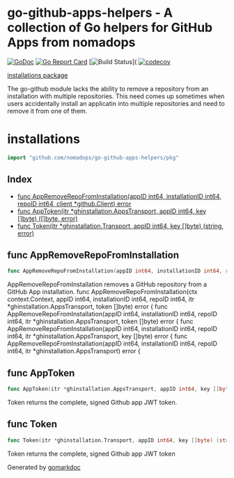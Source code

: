 # go-github-apps-helpers - A collection of Go helpers for GitHub Apps from nomadops

[![GoDoc](https://godoc.org/github.com/nomadops/go-github-apps-helpers/pkg?status.svg)](https://godoc.org/github.com/nomadops/go-github-apps-helpers/pkg)
[![Go Report Card](https://goreportcard.com/badge/github.com/nomadops/go-github-apps-helpers)](https://goreportcard.com/report/github.com/nomadops/go-github-apps-helpers)
[![Build Status](https://github.com/nomadops/go-github-apps-helpers/workflows/release/badge.svg)](
[![codecov](https://codecov.io/gh/nomadops/go-github-apps-helpers/branch/master/graph/badge.svg)](https://codecov.io/gh/nomadops/go-github-apps-helpers)

[installations package](#installations)

The go-github module lacks the ability to remove a repository from an installation with multiple repositories. This need comes up sometimes when users accidentally
install an applicatin into multiple repositories and need to remove it from one of them.

<!-- gomarkdoc:embed:start -->

<!-- Code generated by gomarkdoc. DO NOT EDIT -->

# installations

```go
import "github.com/nomadops/go-github-apps-helpers/pkg"
```

## Index

- [func AppRemoveRepoFromInstallation(appID int64, installationID int64, repoID int64, client *github.Client) error](<#func-appremoverepofrominstallation>)
- [func AppToken(itr *ghinstallation.AppsTransport, appID int64, key []byte) ([]byte, error)](<#func-apptoken>)
- [func Token(itr *ghinstallation.Transport, appID int64, key []byte) (string, error)](<#func-token>)


## func AppRemoveRepoFromInstallation

```go
func AppRemoveRepoFromInstallation(appID int64, installationID int64, repoID int64, client *github.Client) error
```

AppRemoveRepoFromInstallation removes a GitHub repository from a GitHub App installation. func AppRemoveRepoFromInstallation\(ctx context.Context, appID int64, installationID int64, repoID int64, itr \*ghinstallation.AppsTransport, token \[\]byte\) error \{ func AppRemoveRepoFromInstallation\(appID int64, installationID int64, repoID int64, itr \*ghinstallation.AppsTransport, token \[\]byte\) error \{ func AppRemoveRepoFromInstallation\(appID int64, installationID int64, repoID int64, itr \*ghinstallation.AppsTransport, key \[\]byte\) error \{ func AppRemoveRepoFromInstallation\(appID int64, installationID int64, repoID int64, itr \*ghinstallation.AppsTransport\) error \{

## func AppToken

```go
func AppToken(itr *ghinstallation.AppsTransport, appID int64, key []byte) ([]byte, error)
```

Token returns the complete, signed Github app JWT token.

## func Token

```go
func Token(itr *ghinstallation.Transport, appID int64, key []byte) (string, error)
```

Token returns the complete, signed Github app JWT token



Generated by [gomarkdoc](<https://github.com/princjef/gomarkdoc>)


<!-- gomarkdoc:embed:end -->